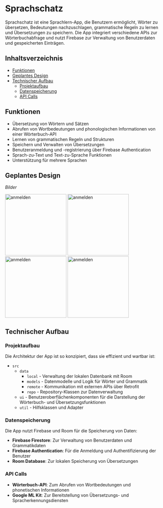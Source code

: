 <!DOCTYPE html>

<body>

<h1>Sprachschatz</h1>

<p>Sprachschatz ist eine Sprachlern-App, die Benutzern ermöglicht, Wörter zu übersetzen, Bedeutungen nachzuschlagen, grammatische Regeln zu lernen und Übersetzungen zu speichern. Die App integriert verschiedene APIs zur Wörterbuchabfrage und nutzt Firebase zur Verwaltung von Benutzerdaten und gespeicherten Einträgen.</p>

<h2>Inhaltsverzeichnis</h2>
<ul>
    <li><a href="#funktionen">Funktionen</a></li>
    <li><a href="#geplantes-design">Geplantes Design</a></li>
    <li><a href="#technischer-aufbau">Technischer Aufbau</a>
        <ul>
            <li><a href="#projektaufbau">Projektaufbau</a></li>
            <li><a href="#datenspeicherung">Datenspeicherung</a></li>
            <li><a href="#api-calls">API Calls</a></li>
        </ul>
    </li>
</ul>

<h2 id="funktionen">Funktionen</h2>
<ul>
    <li>Übersetzung von Wörtern und Sätzen</li>
    <li>Abrufen von Wortbedeutungen und phonologischen Informationen von einer Wörterbuch-API</li>
    <li>Lernen von grammatischen Regeln und Strukturen</li>
    <li>Speichern und Verwalten von Übersetzungen</li>
    <li>Benutzeranmeldung und -registrierung über Firebase Authentication</li>
    <li>Sprach-zu-Text und Text-zu-Sprache Funktionen</li>
    <li>Unterstützung für mehrere Sprachen</li>
</ul>

<h2 id="geplantes-design">Geplantes Design</h2>
<p><em>Bilder</em></p>
<img src="https://github.com/user-attachments/assets/669adda7-f477-4bed-9aed-683bade16532" alt="anmelden" width="200">
<img src="https://github.com/user-attachments/assets/d820d0c2-76d9-429e-ac1f-7e58cff192d1" alt="anmelden" width="200">
<img src="https://github.com/user-attachments/assets/0c2b5a09-8df6-4a38-b395-c8d2c7028359" alt="anmelden" width="200">
<img src="https://github.com/user-attachments/assets/c480d6b2-c742-4cbe-a9a6-01f0ac5afa38" alt="anmelden" width="200">


<h2 id="technischer-aufbau">Technischer Aufbau</h2>

<h3 id="projektaufbau">Projektaufbau</h3>
<p>Die Architektur der App ist so konzipiert, dass sie effizient und wartbar ist:</p>
<ul>
    <li><code>src</code>
        <ul>
            <li><code>data</code>
                <ul>
                    <li><code>local</code> - Verwaltung der lokalen Datenbank mit Room</li>
                    <li><code>models</code> - Datenmodelle und Logik für Wörter und Grammatik</li>
                    <li><code>remote</code> - Kommunikation mit externen APIs über Retrofit</li>
                    <li><code>repo</code> - Repository-Klassen zur Datenverwaltung</li>
                </ul>
            </li>
            <li><code>ui</code> - Benutzeroberflächenkomponenten für die Darstellung der Wörterbuch- und Übersetzungsfunktionen</li>
            <li><code>util</code> - Hilfsklassen und Adapter</li>
        </ul>
    </li>
</ul>

<h3 id="datenspeicherung">Datenspeicherung</h3>
<p>Die App nutzt Firebase und Room für die Speicherung von Daten:</p>
<ul>
    <li><strong>Firebase Firestore</strong>: Zur Verwaltung von Benutzerdaten und Grammatikdaten</li>
    <li><strong>Firebase Authentication</strong>: Für die Anmeldung und Authentifizierung der Benutzer</li>
    <li><strong>Room Database</strong>: Zur lokalen Speicherung von Übersetzungen</li>
</ul>

<h3 id="api-calls">API Calls</h3>
<ul>
    <li><strong>Wörterbuch-API</strong>: Zum Abrufen von Wortbedeutungen und phonetischen Informationen</li>
    <li><strong>Google ML Kit</strong>: Zur Bereitstellung von Übersetzungs- und Spracherkennungsdiensten</li>
</ul>

</body>
</html>
